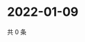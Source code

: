 # 2022-01-09

共 0 条

<!-- BEGIN WEIBO -->
<!-- 最后更新时间 Sun Jan 09 2022 12:15:46 GMT+0800 (China Standard Time) -->

<!-- END WEIBO -->
